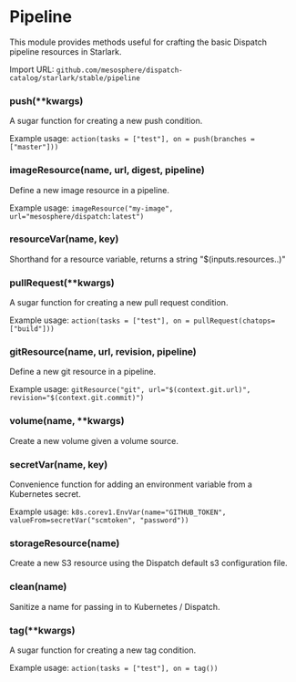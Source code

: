 
# Pipeline

This module provides methods useful for crafting the basic Dispatch pipeline resources in Starlark.

Import URL: `github.com/mesosphere/dispatch-catalog/starlark/stable/pipeline`

### push(**kwargs)


A sugar function for creating a new push condition.

Example usage: `action(tasks = ["test"], on = push(branches = ["master"]))`


### imageResource(name, url, digest, pipeline)


Define a new image resource in a pipeline.

Example usage: `imageResource("my-image", url="mesosphere/dispatch:latest")`


### resourceVar(name, key)


Shorthand for a resource variable, returns a string "$(inputs.resources.<name>.<key>)"


### pullRequest(**kwargs)


A sugar function for creating a new pull request condition.

Example usage: `action(tasks = ["test"], on = pullRequest(chatops=["build"]))`


### gitResource(name, url, revision, pipeline)


Define a new git resource in a pipeline.

Example usage: `gitResource("git", url="$(context.git.url)", revision="$(context.git.commit)")`


### volume(name, **kwargs)


Create a new volume given a volume source.


### secretVar(name, key)


Convenience function for adding an environment variable from a Kubernetes secret.

Example usage: `k8s.corev1.EnvVar(name="GITHUB_TOKEN", valueFrom=secretVar("scmtoken", "password"))`


### storageResource(name)


Create a new S3 resource using the Dispatch default s3 configuration file.


### clean(name)


Sanitize a name for passing in to Kubernetes / Dispatch.


### tag(**kwargs)


A sugar function for creating a new tag condition.

Example usage: `action(tasks = ["test"], on = tag())`



